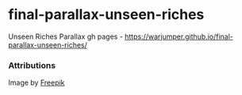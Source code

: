 # final-parallax-unseen-riches
Unseen Riches Parallax
gh pages - https://warjumper.github.io/final-parallax-unseen-riches/


### Attributions
Image by <a href="https://www.freepik.com/free-vector/realistic-neon-lights-background-with-mountains_15292720.htm?query=neon%20party&collectionId=342&&position=0&from_view=collections">Freepik</a>

